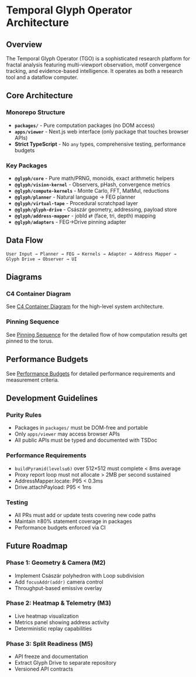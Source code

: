 # Temporal Glyph Operator Architecture

## Overview

The Temporal Glyph Operator (TGO) is a sophisticated research platform for fractal analysis featuring multi-viewport observation, motif convergence tracking, and evidence-based intelligence. It operates as both a research tool and a dataflow computer.

## Core Architecture

### Monorepo Structure
- **`packages/`** - Pure computation packages (no DOM access)
- **`apps/viewer`** - Next.js web interface (only package that touches browser APIs)
- **Strict TypeScript** - No `any` types, comprehensive testing, performance budgets

### Key Packages
- **`@glyph/core`** - Pure math/PRNG, monoids, exact arithmetic helpers
- **`@glyph/vision-kernel`** - Observers, pHash, convergence metrics
- **`@glyph/compute-kernels`** - Monte Carlo, FFT, MatMul, reductions
- **`@glyph/planner`** - Natural language → FEG planner
- **`@glyph/virtual-tape`** - Procedural scratchpad layer
- **`@glyph/glyph-drive`** - Császár geometry, addressing, payload store
- **`@glyph/address-mapper`** - jobId ⇄ (face, tri, depth) mapping
- **`@glyph/adapters`** - FEG→Drive pinning adapter

## Data Flow

```
User Input → Planner → FEG → Kernels → Adapter → Address Mapper → Glyph Drive → Observer → UI
```

## Diagrams

### C4 Container Diagram
See [C4 Container Diagram](diagrams/c4-containers.md) for the high-level system architecture.

### Pinning Sequence
See [Pinning Sequence](diagrams/pinning-sequence.md) for the detailed flow of how computation results get pinned to the torus.

## Performance Budgets

See [Performance Budgets](perf.md) for detailed performance requirements and measurement criteria.

## Development Guidelines

### Purity Rules
- Packages in `packages/` must be DOM-free and portable
- Only `apps/viewer` may access browser APIs
- All public APIs must be typed and documented with TSDoc

### Performance Requirements
- `buildPyramid(levels≤6)` over 512×512 must complete < 8ms average
- Proxy report loop must not allocate > 2MB per second sustained
- AddressMapper.locate: P95 < 0.3ms
- Drive.attachPayload: P95 < 1ms

### Testing
- All PRs must add or update tests covering new code paths
- Maintain ≥80% statement coverage in packages
- Performance budgets enforced via CI

## Future Roadmap

### Phase 1: Geometry & Camera (M2)
- Implement Császár polyhedron with Loop subdivision
- Add `focusAddr(addr)` camera control
- Throughput-based emissive overlay

### Phase 2: Heatmap & Telemetry (M3)
- Live heatmap visualization
- Metrics panel showing address activity
- Deterministic replay capabilities

### Phase 3: Split Readiness (M5)
- API freeze and documentation
- Extract Glyph Drive to separate repository
- Versioned API contracts
